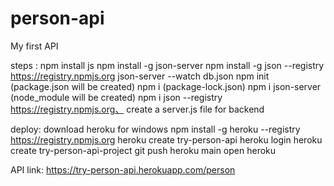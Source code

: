 # person-api

My first API

steps :
npm install js
npm install -g json-server
npm install -g json --registry https://registry.npmjs.org
json-server --watch db.json
npm init (package.json will be created)
npm i (package-lock.json)
npm i json-server (node_module will be created)
npm i json --registry https://registry.npmjs.org、
create a server.js file for backend

deploy:
download heroku for windows
npm install -g heroku --registry https://registry.npmjs.org
heroku create try-person-api
heroku login
heroku create try-person-api-project
git push heroku main
open heroku

API link:
https://try-person-api.herokuapp.com/person
